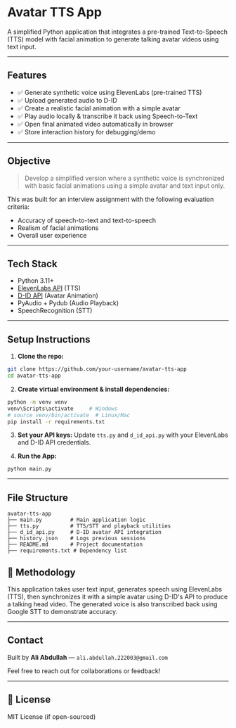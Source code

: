 # Avatar TTS App

A simplified Python application that integrates a pre-trained Text-to-Speech (TTS) model with facial animation to generate talking avatar videos using text input.

---

## Features

- ✅ Generate synthetic voice using ElevenLabs (pre-trained TTS)
- ✅ Upload generated audio to D-ID
- ✅ Create a realistic facial animation with a simple avatar
- ✅ Play audio locally & transcribe it back using Speech-to-Text
- ✅ Open final animated video automatically in browser
- ✅ Store interaction history for debugging/demo

---

## Objective

> Develop a simplified version where a synthetic voice is synchronized with basic facial animations using a simple avatar and text input only.

This was built for an interview assignment with the following evaluation criteria:
- Accuracy of speech-to-text and text-to-speech
- Realism of facial animations
- Overall user experience

---

## Tech Stack

- Python 3.11+
- [ElevenLabs API](https://www.elevenlabs.io/) (TTS)
- [D-ID API](https://www.d-id.com/) (Avatar Animation)
- PyAudio + Pydub (Audio Playback)
- SpeechRecognition (STT)

---

## Setup Instructions

1. **Clone the repo:**
```bash
git clone https://github.com/your-username/avatar-tts-app
cd avatar-tts-app
```

2. **Create virtual environment & install dependencies:**
```bash
python -m venv venv
venv\Scripts\activate     # Windows
# source venv/bin/activate  # Linux/Mac
pip install -r requirements.txt
```

3. **Set your API keys:**
Update `tts.py` and `d_id_api.py` with your ElevenLabs and D-ID API credentials.

4. **Run the App:**
```bash
python main.py
```

---

## File Structure

```
avatar-tts-app
├── main.py         # Main application logic
├── tts.py          # TTS/STT and playback utilities
├── d_id_api.py     # D-ID avatar API integration
├── history.json    # Logs previous sessions
├── README.md       # Project documentation
├── requirements.txt # Dependency list
```

## 🧠 Methodology

This application takes user text input, generates speech using ElevenLabs (TTS), then synchronizes it with a simple avatar using D-ID's API to produce a talking head video. The generated voice is also transcribed back using Google STT to demonstrate accuracy.

---

## Contact
Built by **Ali Abdullah** — `ali.abdullah.222003@gmail.com`

Feel free to reach out for collaborations or feedback!

---

## 📄 License
MIT License (if open-sourced)

